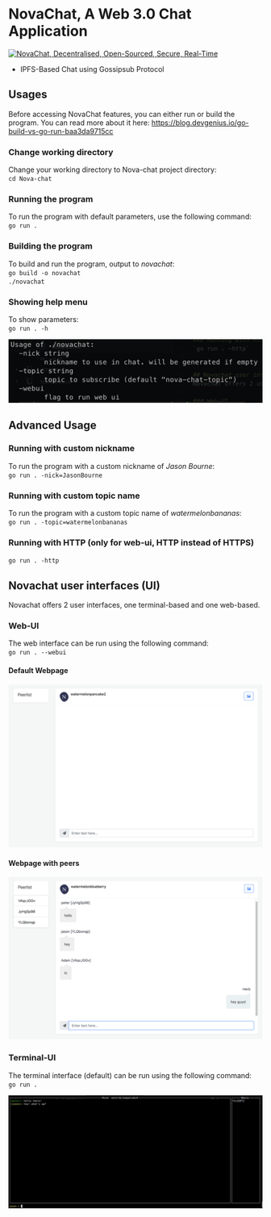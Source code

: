 # NovaChat, A Web 3.0 Chat Application
[![NovaChat, Decentralised, Open-Sourced, Secure, Real-Time](https://pimp-my-readme.webapp.io/pimp-my-readme/wavy-banner?subtitle=Decentralised%2C%20Open-Sourced%2C%20Secure%2C%20Real-Time&title=NovaChat)](https://pimp-my-readme.webapp.io)

- IPFS-Based Chat using Gossipsub Protocol

## Usages
Before accessing NovaChat features, you can either run or build the program. You can read more about it here: https://blog.devgenius.io/go-build-vs-go-run-baa3da9715cc

### Change working directory
Change your working directory to Nova-chat project directory:<br>
`cd Nova-chat`

### Running the program
To run the program with default parameters, use the following command:<br>
`go run .`

### Building the program
To build and run the program, output to *novachat*:<br>
`go build -o novachat`  
`./novachat`

### Showing help menu
To show parameters:<br>
`go run . -h`  

![output for help](readme_resources/help_output.png "Help output")

## Advanced Usage

### Running with custom nickname
To run the program with a custom nickname of *Jason Bourne*:<br>
`go run . -nick=JasonBourne`

### Running with custom topic name
To run the program with a custom topic name of *watermelonbananas*:<br>
`go run . -topic=watermelonbananas`

### Running with HTTP (only for web-ui, HTTP instead of HTTPS)
`go run . -http`


## Novachat user interfaces (UI)
Novachat offers 2 user interfaces, one terminal-based and one web-based.

### Web-UI
The web interface can be run using the following command:<br>
`go run . --webui`
#### Default Webpage
![Web interface](readme_resources/webui.png "Web interface")
#### Webpage with peers
![Web interface with peers](readme_resources/webui-withpeers.png "Web interface with peers")


### Terminal-UI
The terminal interface (default) can be run using the following command:<br>
`go run .`

![Terminal interface](readme_resources/terminalui.png "Terminal interface")
